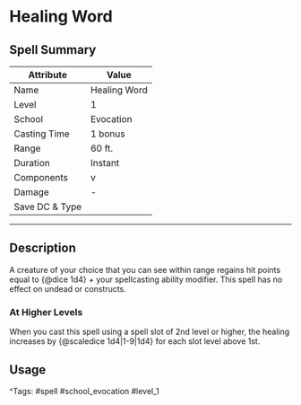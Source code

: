 # Healing Word

## Spell Summary

| Attribute        | Value                  |
|------------------|------------------------|
| Name             | Healing Word                 |
| Level            | 1                |
| School           | Evocation          |
| Casting Time     | 1 bonus              |
| Range            | 60 ft.            |
| Duration         | Instant             |
| Components       | v             |
| Damage           | -               |
| Save DC & Type   |              |

---

## Description

A creature of your choice that you can see within range regains hit points equal to {@dice 1d4} + your spellcasting ability modifier. This spell has no effect on undead or constructs.

### At Higher Levels
When you cast this spell using a spell slot of 2nd level or higher, the healing increases by {@scaledice 1d4|1-9|1d4} for each slot level above 1st.

## Usage


^Tags: #spell #school_evocation #level_1